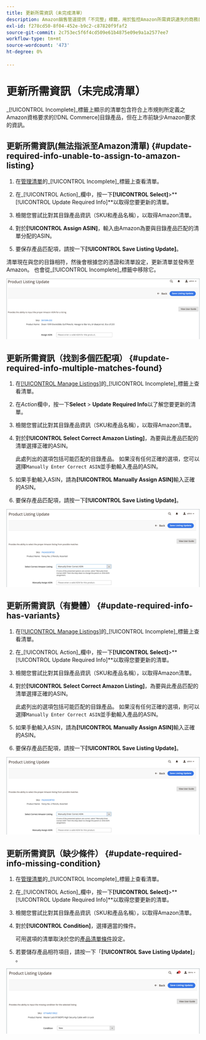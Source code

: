 ```yaml
---
title: 更新所需資訊（未完成清單）
description: Amazon銷售管道提供「不完整」標籤，用於監控Amazon所需資訊遺失的商務目錄產品。
exl-id: f278cd50-8f04-452e-b9c2-c87820f9faf2
source-git-commit: 2c753ec5f6f4cd509e61b4875e09e9a1a2577ee7
workflow-type: tm+mt
source-wordcount: '473'
ht-degree: 0%

---
```


# 更新所需資訊（未完成清單）

_[!UICONTROL Incomplete]_標籤上顯示的清單包含符合上市規則所定義之Amazon資格要求的[!DNL Commerce]目錄產品，但在上市前缺少Amazon要求的資訊。

## 更新所需資訊(無法指派至Amazon清單) {#update-required-info-unable-to-assign-to-amazon-listing}

1. 在[管理清單](./managing-product-listings.md)的&#x200B;_[!UICONTROL Incomplete]_標籤上查看清單。

1. 在&#x200B;_[!UICONTROL Action]_欄中，按一下&#x200B;**[!UICONTROL Select]**>**[!UICONTROL Update Required Info]**以取得您要更新的清單。

1. 檢閱您嘗試比對其目錄產品資訊（SKU和產品名稱），以取得Amazon清單。

1. 對於&#x200B;**[!UICONTROL Assign ASIN]**，輸入由Amazon為要與目錄產品匹配的清單分配的ASIN。

1. 要保存產品匹配項，請按一下&#x200B;**[!UICONTROL Save Listing Update]**。

清單現在與您的目錄相符，然後會根據您的憑證和清單設定，更新清單並發佈至Amazon。 也會從&#x200B;_[!UICONTROL Incomplete]_標籤中移除它。

![手動指派ASIN，以不匹配清單](assets/amazon-listing-update-assign-asin.png)

## 更新所需資訊（找到多個匹配項） {#update-required-info-multiple-matches-found}

1. 在[[!UICONTROL Manage Listings]](./managing-product-listings.md)的&#x200B;_[!UICONTROL Incomplete]_標籤上查看清單。

1. 在&#x200B;_Action_&#x200B;欄中，按一下&#x200B;**Select** > **Update Required Info**&#x200B;以了解您要更新的清單。

1. 檢閱您嘗試比對其目錄產品資訊（SKU和產品名稱），以取得Amazon清單。

1. 對於&#x200B;**[!UICONTROL Select Correct Amazon Listing]**，為要與此產品匹配的清單選擇正確的ASIN。

   此處列出的選項包括可能匹配的目錄產品。 如果沒有任何正確的選項，您可以選擇`Manually Enter Correct ASIN`並手動輸入產品的ASIN。

1. 如果手動輸入ASIN，請為&#x200B;**[!UICONTROL Manually Assign ASIN]**&#x200B;輸入正確的ASIN。

1. 要保存產品匹配項，請按一下&#x200B;**[!UICONTROL Save Listing Update]**。

![手動從多個可能的匹配中選擇ASIN](assets/amazon-listing-update-multiple-matches.png)

## 更新所需資訊（有變體） {#update-required-info-has-variants}

1. 在[[!UICONTROL Manage Listings]](./managing-product-listings.md)的&#x200B;_[!UICONTROL Incomplete]_標籤上查看清單。

1. 在&#x200B;_[!UICONTROL Action]_欄中，按一下&#x200B;**[!UICONTROL Select]**>**[!UICONTROL Update Required Info]**以取得您要更新的清單。

1. 檢閱您嘗試比對其目錄產品資訊（SKU和產品名稱），以取得Amazon清單。

1. 對於&#x200B;**[!UICONTROL Select Correct Amazon Listing]**，為要與此產品匹配的清單選擇正確的ASIN。

   此處列出的選項包括可能匹配的目錄產品。 如果沒有任何正確的選項，則可以選擇`Manually Enter Correct ASIN`並手動輸入產品的ASIN。

1. 如果手動輸入ASIN，請為&#x200B;**[!UICONTROL Manually Assign ASIN]**&#x200B;輸入正確的ASIN。

1. 要保存產品匹配項，請按一下&#x200B;**[!UICONTROL Save Listing Update]**。

![手動從可能的變型匹配中選擇ASIN](assets/amazon-listing-update-multiple-matches.png)

## 更新所需資訊（缺少條件） {#update-required-info-missing-condition}

1. 在[管理清單](./managing-product-listings.md)的&#x200B;_[!UICONTROL Incomplete]_標籤上查看清單。

1. 在&#x200B;_[!UICONTROL Action]_欄中，按一下&#x200B;**[!UICONTROL Select]**>**[!UICONTROL Update Required Info]**以取得您要更新的清單。

1. 檢閱您嘗試比對其目錄產品資訊（SKU和產品名稱），以取得Amazon清單。

1. 對於&#x200B;**[!UICONTROL Condition]**，選擇適當的條件。

   可用選項的清單取決於您的[產品清單條件](./product-listing-condition.md)設定。

1. 若要儲存產品相符項目，請按一下「**[!UICONTROL Save Listing Update]**」 。

![手動更新缺少的條件](assets/amazon-update-listing-missing-condition.png)
